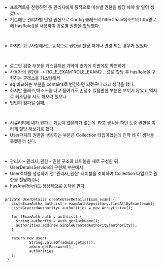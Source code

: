 * 프로젝트를 진행하던 중 관리자에게 동적으로 메뉴별 권한을 할당 해야 할 일이 생겼다.
* 기존에는 관리자별 단일 권한으로 Config 클래스의 filterChain메소드의 http경로에 hasRole()을 사용하여 경로별 권한을 할당했다.
  
<br>

* 하지만 요구사항에서는 동적으로 권한을 할당 하거나 변경 되는 경우가 있었다.
  
<br>

* 로그인 검증 부분을 커스텀해본 기억이 있기에 이번에도 막연하게
* 사용자의 권한을 -> ROLE_EXAM1ROLE_EXAM2 .. 으로 할당 후 hasRole을 구현하는 클래스를 커스텀해서
* eq 비교하는 부분을 contains로 변경하면 되겠구나 라고 생각을 했다.
* 하지만 클래스,메소드를 타고 들어가도 손댈수 있을만한 부분은 보이지 않았고 억지로 커스텀을 시도 해보려 했으나
* 번번히 컴파일 실패,,
  
<br>

* 시큐리티에 내가 원하는 기능이 없을리가 없는데..라고 생각을 하던 도중 권한을 여러개 할당 해보기로 했다.
* User객체의 권한을 생성하는 부분은 Collection 타입이었는데 진작 왜 이 생각을 못했을까 싶다.

<br>

* 관리자 - 관리자_권한 - 권한 구조의 테이블을 새로 구성한 뒤 UserDetailsService의 구현체 부분에서
* User객체를 생성하기 전 '관리자_권한' 테이블을 조회하여 Collection 타입으로 권한을 할당해주니
* hasAnyRole()도 정상적으로 동작을 한다.

```

 private UserDetails createUserDetails(Exam exam) {
    List<ExamAuth> authList = examAuthRepository.findAllByExam(exam);
    List<GrantedAuthority> authorities = new ArrayList<>();

    for (ExamAuth auth : authList) {
      String authority = auth.getAuthName();
      authorities.add(new SimpleGrantedAuthority(authority));
    }

    return new User(
            String.valueOf(admin.getId()),
            admin.getPassword(),
            authorities
    );
  }
  
```
